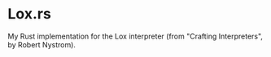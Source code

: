 # Lox.rs

My Rust implementation for the Lox interpreter (from "Crafting Interpreters", by Robert Nystrom).
